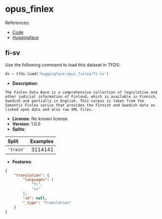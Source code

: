 # opus_finlex

References:

*   [Code](https://github.com/huggingface/datasets/blob/master/datasets/opus_finlex)
*   [Huggingface](https://huggingface.co/datasets/opus_finlex)


## fi-sv


Use the following command to load this dataset in TFDS:

```python
ds = tfds.load('huggingface:opus_finlex/fi-sv')
```

*   **Description**:

```
The Finlex Data Base is a comprehensive collection of legislative and other judicial information of Finland, which is available in Finnish, Swedish and partially in English. This corpus is taken from the Semantic Finlex serice that provides the Finnish and Swedish data as linked open data and also raw XML files.
```

*   **License**: No known license
*   **Version**: 1.0.0
*   **Splits**:

Split  | Examples
:----- | -------:
`'train'` | 3114141

*   **Features**:

```json
{
    "translation": {
        "languages": [
            "fi",
            "sv"
        ],
        "id": null,
        "_type": "Translation"
    }
}
```


